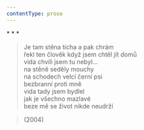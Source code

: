 ```yaml
---
contentType: prose
---
```


\* \* \*

> Je tam stěna ticha a pak chrám  
> řekl ten člověk když jsem chtěl jít domů  
> vida chvíli jsem tu nebyl…  
> na stěně seděly mouchy  
> na schodech velcí černí psi  
> bezbranní proti mně  
> vida tady jsem bydlel  
> jak je všechno mazlavé  
> beze mě se život nikde neudrží

> (2004)

